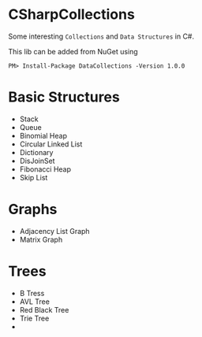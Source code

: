 # CSharpCollections

Some interesting `Collections` and `Data Structures` in C#.

This lib can be added from NuGet using 

```
PM> Install-Package DataCollections -Version 1.0.0
```

# Basic Structures

- Stack
- Queue
- Binomial Heap
- Circular Linked List
- Dictionary
- DisJoinSet
- Fibonacci Heap
- Skip List

# Graphs

- Adjacency List Graph
- Matrix Graph

# Trees

- B Tress
- AVL Tree
- Red Black Tree
- Trie Tree
- 
